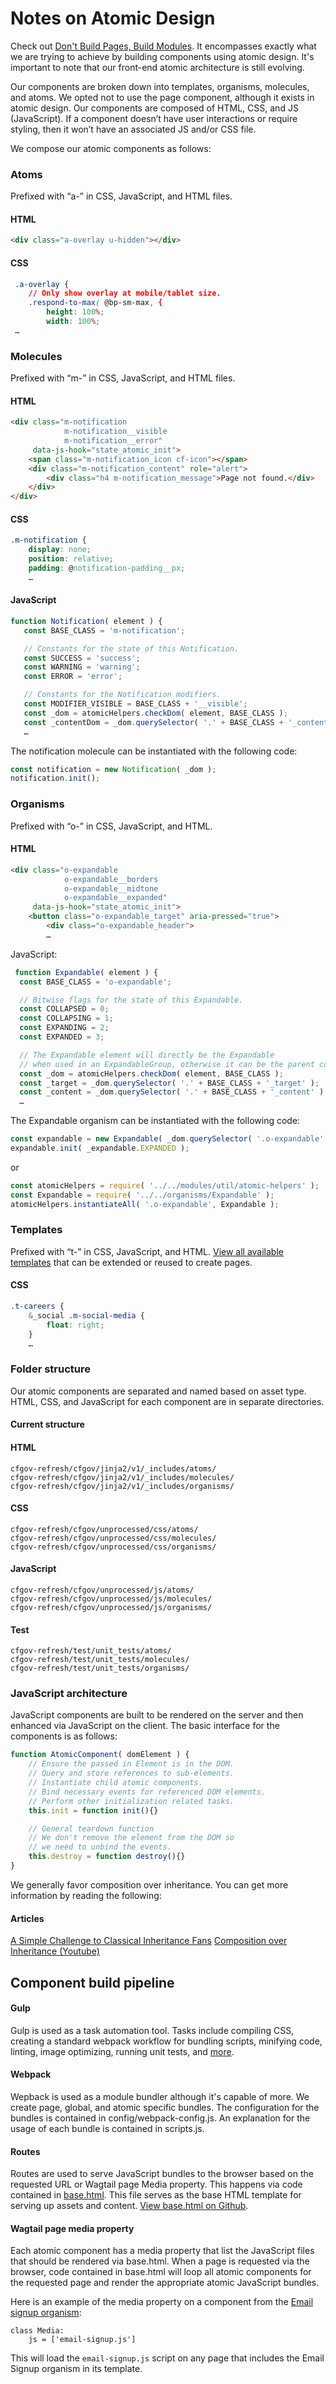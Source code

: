 # Notes on Atomic Design

Check out [Don't Build Pages, Build Modules](http://www.ebaytechblog.com/?p=3113).
It encompasses exactly what we are trying to achieve by building components
using atomic design.
It's important to note that our front-end atomic architecture is still evolving.

Our components are broken down into templates, organisms, molecules, and atoms.
We opted not to use the page component, although it exists in atomic design.
Our components are composed of HTML, CSS, and JS (JavaScript).
If a component doesn’t have user interactions or require styling,
then it won’t have an associated JS and/or CSS file.

We compose our atomic components as follows:

### Atoms

Prefixed with “a-” in CSS, JavaScript, and HTML files.

#### HTML

```html
<div class="a-overlay u-hidden"></div>
```

#### CSS

```css
 .a-overlay {
    // Only show overlay at mobile/tablet size.
    .respond-to-max( @bp-sm-max, {
        height: 100%;
        width: 100%;
 …
```


### Molecules ###

Prefixed with “m-” in CSS, JavaScript, and HTML files.

#### HTML

```html
<div class="m-notification
            m-notification__visible
            m-notification__error"
     data-js-hook="state_atomic_init">
    <span class="m-notification_icon cf-icon"></span>
    <div class="m-notification_content" role="alert">
        <div class="h4 m-notification_message">Page not found.</div>
    </div>
</div>
```

#### CSS

```css
.m-notification {
    display: none;
    position: relative;
    padding: @notification-padding__px;
    …
```

#### JavaScript

```javascript
function Notification( element ) {
   const BASE_CLASS = 'm-notification';

   // Constants for the state of this Notification.
   const SUCCESS = 'success';
   const WARNING = 'warning';
   const ERROR = 'error';

   // Constants for the Notification modifiers.
   const MODIFIER_VISIBLE = BASE_CLASS + '__visible';
   const _dom = atomicHelpers.checkDom( element, BASE_CLASS );
   const _contentDom = _dom.querySelector( '.' + BASE_CLASS + '_content' );
   …
```

The notification molecule can be instantiated with the following code:

```javascript
const notification = new Notification( _dom );
notification.init();
```

### Organisms

Prefixed with “o-” in CSS, JavaScript, and HTML.

#### HTML

```html
<div class="o-expandable
            o-expandable__borders
            o-expandable__midtone
            o-expandable__expanded"
     data-js-hook="state_atomic_init">
    <button class="o-expandable_target" aria-pressed="true">
        <div class="o-expandable_header">
        …
```

JavaScript:

```javascript
 function Expandable( element ) {
  const BASE_CLASS = 'o-expandable';

  // Bitwise flags for the state of this Expandable.
  const COLLAPSED = 0;
  const COLLAPSING = 1;
  const EXPANDING = 2;
  const EXPANDED = 3;

  // The Expandable element will directly be the Expandable
  // when used in an ExpandableGroup, otherwise it can be the parent container.
  const _dom = atomicHelpers.checkDom( element, BASE_CLASS );
  const _target = _dom.querySelector( '.' + BASE_CLASS + '_target' );
  const _content = _dom.querySelector( '.' + BASE_CLASS + '_content' );
  …
```

The Expandable organism can be instantiated with the following code:

```javascript
const expandable = new Expandable( _dom.querySelector( '.o-expandable' ) );
expandable.init( _expandable.EXPANDED );
```

or

```javascript
const atomicHelpers = require( '../../modules/util/atomic-helpers' );
const Expandable = require( '../../organisms/Expandable' );
atomicHelpers.instantiateAll( '.o-expandable', Expandable );
```

### Templates

Prefixed with “t-” in CSS, JavaScript, and HTML. [View all available templates](https://github.com/cfpb/cfgov-refresh/tree/master/cfgov/jinja2/v1) that can be extended or reused to create pages.

#### CSS
```css
.t-careers {
    &_social .m-social-media {
        float: right;
    }
    …
```

### Folder structure

Our atomic components are separated and named based on asset type. HTML, CSS, and JavaScript for each component are in separate directories.

#### Current structure

#### HTML
```
cfgov-refresh/cfgov/jinja2/v1/_includes/atoms/
cfgov-refresh/cfgov/jinja2/v1/_includes/molecules/
cfgov-refresh/cfgov/jinja2/v1/_includes/organisms/
```

#### CSS

```
cfgov-refresh/cfgov/unprocessed/css/atoms/
cfgov-refresh/cfgov/unprocessed/css/molecules/
cfgov-refresh/cfgov/unprocessed/css/organisms/
```

#### JavaScript

```
cfgov-refresh/cfgov/unprocessed/js/atoms/
cfgov-refresh/cfgov/unprocessed/js/molecules/
cfgov-refresh/cfgov/unprocessed/js/organisms/
```

#### Test

```
cfgov-refresh/test/unit_tests/atoms/
cfgov-refresh/test/unit_tests/molecules/
cfgov-refresh/test/unit_tests/organisms/
```

### JavaScript architecture

JavaScript components are built to be rendered on the server and then enhanced via JavaScript on the client. The basic interface for the components is as follows:

```javascript
function AtomicComponent( domElement ) {
    // Ensure the passed in Element is in the DOM.
    // Query and store references to sub-elements.
    // Instantiate child atomic components.
    // Bind necessary events for referenced DOM elements.
    // Perform other initialization related tasks.
    this.init = function init(){}

    // General teardown function
    // We don't remove the element from the DOM so
    // we need to unbind the events.
    this.destroy = function destroy(){}
}
```

We generally favor composition over inheritance.
You can get more information by reading the following:

#### Articles

[A Simple Challenge to Classical Inheritance Fans](https://medium.com/javascript-scene/a-simple-challenge-to-classical-inheritance-fans-e78c2cf5eead#.mtrvhcjiw)
[Composition over Inheritance (Youtube)](https://www.youtube.com/watch?v=wfMtDGfHWpA)


## Component build pipeline

#### Gulp

Gulp is used as a task automation tool. Tasks include compiling CSS, creating a standard webpack workflow for bundling scripts, minifying code, linting, image optimizing, running unit tests, and [more](https://github.com/cfpb/cfgov-refresh/tree/master/gulp).

#### Webpack

Wepback is used as a module bundler although it's capable of more.
We create page, global, and atomic specific bundles.
The configuration for the bundles is contained in config/webpack-config.js.
An explanation for the usage of each bundle is contained in scripts.js.

#### Routes

Routes are used to serve JavaScript bundles to the browser based
on the requested URL or Wagtail page Media property.
This happens via code contained in [base.html](https://github.com/cfpb/cfgov-refresh/blob/master/cfgov/jinja2/v1/_layouts/base.html#L236-L285). This file serves as the base HTML template for serving up assets and content. [View base.html on Github](https://github.com/cfpb/cfgov-refresh/blob/master/cfgov/jinja2/v1/_layouts/base.html).

#### Wagtail page media property

Each atomic component has a media property that list the JavaScript files
that should be rendered via base.html.
When a page is requested via the browser, code contained in base.html will
loop all atomic components for the requested page and render
the appropriate atomic JavaScript bundles.

Here is an example of the media property on a component from the [Email signup organism](https://github.com/cfpb/cfgov-refresh/blob/master/cfgov/v1/atomic_elements/organisms.py#L223-L224):

```
class Media:
    js = ['email-signup.js']
``` 

This will load the `email-signup.js` script on any page that includes the Email Signup organism in its template.
